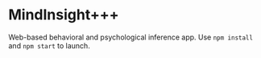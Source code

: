 # MindInsight+++
Web-based behavioral and psychological inference app. Use `npm install` and `npm start` to launch.